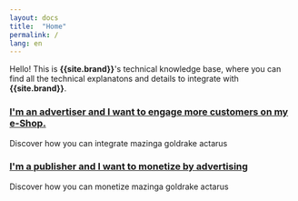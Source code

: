 ```yaml
---
layout: docs
title:  "Home"
permalink: /
lang: en
---
```

Hello!
This is **{{site.brand}}**'s technical knowledge base, where you can find all the technical explanatons and details to integrate with **{{site.brand}}**.

### [I'm an advertiser and I want to engage more customers on my e-Shop.](/engage)
Discover how you can integrate mazinga goldrake actarus

### [I'm a publisher and I want to monetize by advertising](/monetize)
Discover how you can monetize mazinga goldrake actarus

